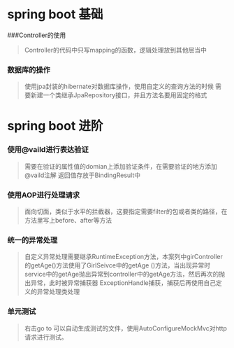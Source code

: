 # spring boot 基础
###Controller的使用
>Controller的代码中只写mapping的函数，逻辑处理放到其他层当中
### 数据库的操作
>使用jpa封装的hibernate对数据库操作，使用自定义的查询方法的时候
需要新建一个类继承JpaRepository接口，并且方法名要用固定的格式

# spring boot 进阶
### 使用@vaild进行表达验证
>需要在验证的属性值的domian上添加验证条件，在需要验证的地方添加@vaild注解
返回值存放于BindingResult中
### 使用AOP进行处理请求
>面向切面，类似于水平的拦截器，这要指定需要filter的包或者类的路径，在方法里写上before、after等方法
### 统一的异常处理
>自定义异常处理需要继承RuntimeException方法，本案列中girController的getAge()方法使用了GirlSeivce中的getAge
()方法，当出现异常时service中的getAge抛出异常到controller中的getAge方法，然后再次的抛出异常，此时被异常捕获器
ExceptionHandle捕获，捕获后再使用自己定义的异常处理类处理
### 单元测试
>右击go to 可以自动生成测试的文件，使用AutoConfigureMockMvc对http请求进行测试。